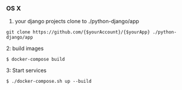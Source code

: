 ### OS X

1. your django projects clone to ./python-django/app

```
git clone https://github.com/{$yourAccount}/{$yourApp} ./python-django/app
```

2: build images
```
$ docker-compose build 
```

3: Start services
```
$ ./docker-compose.sh up --build
```
